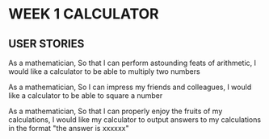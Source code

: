 # WEEK 1 CALCULATOR
## USER STORIES
As a mathematician,
So that I can perform astounding feats of arithmetic,
I would like a calculator to be able to multiply two numbers

As a mathematician,
So I can impress my friends and colleagues,
I would like a calculator to be able to square a number

As a mathematician,
So that I can properly enjoy the fruits of my calculations,
I would like my calculator to output answers to my calculations in the format "the answer is xxxxxx"
